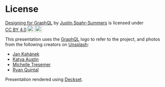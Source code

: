 # License

<p xmlns:cc="http://creativecommons.org/ns#" xmlns:dct="http://purl.org/dc/terms/"><a property="dct:title" rel="cc:attributionURL" href="https://github.com/jspahrsummers/designing-for-graphql">Designing for GraphQL</a> by <a rel="cc:attributionURL dct:creator" property="cc:attributionName" href="https://jspahrsummers.com">Justin Spahr-Summers</a> is licensed under <a href="http://creativecommons.org/licenses/by/4.0/?ref=chooser-v1" target="_blank" rel="license noopener noreferrer" style="display:inline-block;">CC BY 4.0<img style="height:22px!important;margin-left:3px;vertical-align:text-bottom;" src="https://mirrors.creativecommons.org/presskit/icons/cc.svg?ref=chooser-v1"><img style="height:22px!important;margin-left:3px;vertical-align:text-bottom;" src="https://mirrors.creativecommons.org/presskit/icons/by.svg?ref=chooser-v1"></a></p>

This presentation uses the [GraphQL](https://graphql.org/) logo to refer to the project, and photos from the following creators on [Unsplash](https://unsplash.com/):

* [Jan Kahánek](https://unsplash.com/photos/g3O5ZtRk2E4)
* [Katya Austin](https://unsplash.com/photos/4Vg6ez9jaec)
* [Michelle Tresemer](https://unsplash.com/photos/MjKUUaYQQ6U)
* [Ryan Quintal](https://unsplash.com/photos/US9Tc9pKNBU)

Presentation rendered using [Deckset](https://www.deckset.com).